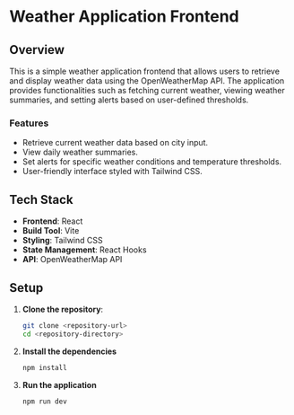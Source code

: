 # Weather Application Frontend

## Overview
This is a simple weather application frontend that allows users to retrieve and display weather data using the OpenWeatherMap API. The application provides functionalities such as fetching current weather, viewing weather summaries, and setting alerts based on user-defined thresholds.

### Features
- Retrieve current weather data based on city input.
- View daily weather summaries.
- Set alerts for specific weather conditions and temperature thresholds.
- User-friendly interface styled with Tailwind CSS.

## Tech Stack
- **Frontend**: React
- **Build Tool**: Vite
- **Styling**: Tailwind CSS
- **State Management**: React Hooks
- **API**: OpenWeatherMap API

## Setup

1. **Clone the repository**:
   ```bash
   git clone <repository-url>
   cd <repository-directory>  
   ```
2. **Install the dependencies**
    ```bash
   npm install 
   ```
3. **Run the application**
    ```bash
   npm run dev
   ``` 
